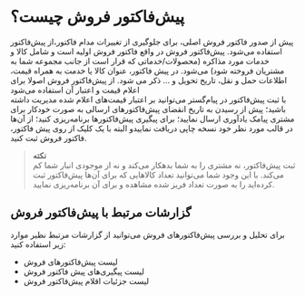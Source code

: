 #  پیش‌فاکتور فروش چیست؟

پیش از صدور فاکتور فروش اصلی،‌ برای جلوگیری از تغییرات مدام فاکتور،‌از پیش‌فاکتور استفاده می‌شود. پیش‌فاکتور فروش در واقع فاکتور فروش اولیه است و شامل کالا و خدمات مورد مذاکره (محصولات/خدماتی که قرار است از جانب مجموعه شما به مشتریان فروخته شود) می‌شود. در پیش فاکتور، عنوان کالا یا خدمت به همراه قیمت، اطلاعات حمل و نقل، تاریخ تحویل و ... ذکر می شود. از پیش‌فاکتور فروش اصولا برای اعلام قیمت و اعتبار آن استفاده می‌شود <br>
با ثبت پیش‌فاکتور در پیام‌گستر می‌توانید بر اعتبار قیمت‌های اعلام شده مدیریت داشته باشید؛ پیش از رسیدن به تاریخ انقضای پیش‌فاکتورهای ارسالی به صورت خودکار برای مشتری پیامک یادآوری ارسال نمایید؛ برای پیگیری پیش‌فاکتورها برنامه‌ریزی کنید؛ از آن‌‌ها در قالب‌ مورد نظر خود نسخه چاپی دریافت نماییدو البته با یک کلیک از روی پیش فاکتور، فاکتور فروش ثبت کنید.<br>

> **نکته**<br>
ثبت پیش‌فاکتور، نه مشتری را به شما بدهکار می‌کند و نه از موجودی انبار شما کم می‌کند. با این وجود شما می‌توانید تعداد کالاهایی که برای آن‌‌ها پیش‌فاکتور ثبت کرده‌اید را به صورت تعداد فریز شده مشاهده و برای آن برنامه‌ریزی نمایید.<br>

## گزارشات مرتبط با پیش‌فاکتور فروش
برای تحلیل و بررسی پیش‌فاکتورهای فروش می‌توانید از گزارشات مرتبط نظیر موارد زیر استفاده کنید:<br>
- لیست پیش‌فاکتورهای فروش
- لیست پیگیری‌های پیش فاکتور فروش
- لیست جزئیات اقلام پیش‌فاکتور فروش
